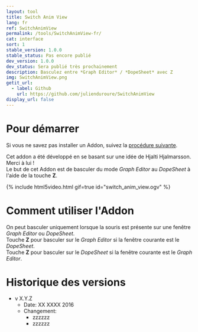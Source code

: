 ```yaml
---
layout: tool
title: Switch Anim View
lang: fr
ref: SwitchAnimView
permalink: /tools/SwitchAnimView-fr/
cat: interface
sort: 1
stable_version: 1.0.0
stable_status: Pas encore publié
dev_version: 1.0.0
dev_status: Sera publié très prochainement
description: Basculez entre *Graph Editor* / *DopeSheet* avec Z
img: SwitchAnimView.png
getit_url:
  - label: Github
    url: https://github.com/julienduroure/SwitchAnimView
display_url: false
---
```


# Pour démarrer
Si vous ne savez pas installer un Addon, suivez la [procédure suivante]({{site.base_url}}/AddonInstallation-fr/).  
  
Cet addon a été développé en se basant sur une idée de Hjalti Hjalmarsson. Merci à lui !  
Le but de cet Addon est de basculer du mode *Graph Editor* au *DopeSheet* à l'aide de la touche **Z**.  

{% include html5video.html gif=true id="switch_anim_view.ogv" %}

# Comment utiliser l'Addon
On peut basculer uniquement lorsque la souris est présente sur une fenêtre *Graph Editor* ou *DopeSheet*.  
Touche **Z** pour basculer sur le *Graph Editor* si la fenêtre courante est le *DopeSheet*.  
Touche **Z** pour basculer sur le *DopeSheet* si la fenêtre courante est le *Graph Editor*.  

# Historique des versions
* v X.Y.Z  
  * Date: XX XXXX 2016
  * Changement:
    * zzzzzz
	* zzzzzz
